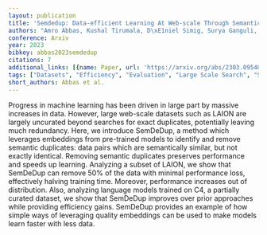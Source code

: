 ```yaml
---
layout: publication
title: 'Semdedup: Data-efficient Learning At Web-scale Through Semantic Deduplication'
authors: "Amro Abbas, Kushal Tirumala, D\xE1niel Simig, Surya Ganguli, Ari S. Morcos"
conference: Arxiv
year: 2023
bibkey: abbas2023semdedup
citations: 7
additional_links: [{name: Paper, url: 'https://arxiv.org/abs/2303.09540'}]
tags: ["Datasets", "Efficiency", "Evaluation", "Large Scale Search", "Scalability"]
short_authors: Abbas et al.
---
```

Progress in machine learning has been driven in large part by massive
increases in data. However, large web-scale datasets such as LAION are largely
uncurated beyond searches for exact duplicates, potentially leaving much
redundancy. Here, we introduce SemDeDup, a method which leverages embeddings
from pre-trained models to identify and remove semantic duplicates: data pairs
which are semantically similar, but not exactly identical. Removing semantic
duplicates preserves performance and speeds up learning. Analyzing a subset of
LAION, we show that SemDeDup can remove 50% of the data with minimal
performance loss, effectively halving training time. Moreover, performance
increases out of distribution. Also, analyzing language models trained on C4, a
partially curated dataset, we show that SemDeDup improves over prior approaches
while providing efficiency gains. SemDeDup provides an example of how simple
ways of leveraging quality embeddings can be used to make models learn faster
with less data.